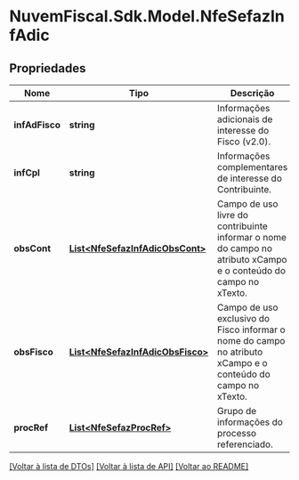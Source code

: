 # NuvemFiscal.Sdk.Model.NfeSefazInfAdic

## Propriedades

Nome | Tipo | Descrição | Comentários
------------ | ------------- | ------------- | -------------
**infAdFisco** | **string** | Informações adicionais de interesse do Fisco (v2.0). | [optional] 
**infCpl** | **string** | Informações complementares de interesse do Contribuinte. | [optional] 
**obsCont** | [**List&lt;NfeSefazInfAdicObsCont&gt;**](NfeSefazInfAdicObsCont.md) | Campo de uso livre do contribuinte  informar o nome do campo no atributo xCampo  e o conteúdo do campo no xTexto. | [optional] 
**obsFisco** | [**List&lt;NfeSefazInfAdicObsFisco&gt;**](NfeSefazInfAdicObsFisco.md) | Campo de uso exclusivo do Fisco  informar o nome do campo no atributo xCampo  e o conteúdo do campo no xTexto. | [optional] 
**procRef** | [**List&lt;NfeSefazProcRef&gt;**](NfeSefazProcRef.md) | Grupo de informações do  processo referenciado. | [optional] 

[[Voltar à lista de DTOs]](../README.md#documentation-for-models) [[Voltar à lista de API]](../README.md#documentation-for-api-endpoints) [[Voltar ao README]](../README.md)

